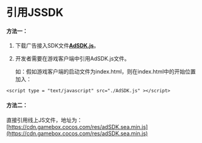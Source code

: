 # 引用JSSDK

#### 方法一：

1. 下载广告接入SDK文件[**AdSDK.js**](../../zi-yuan-xia-zai/sdk-xia-zai.md#h-5-you-xi-sdk20190402)。
2. 开发者需要在游戏客户端中引用AdSDK.js文件。

   如：假如游戏客户端的启动文件为index.html，则在index.html中的开始位置加入：

```text
<script type = "text/javascript" src="./AdSDK.js" ></script>
```

#### 方法二：

直接引用线上JS文件，地址为：[https://cdn.gamebox.cocos.com/res/adSDK.sea.min.js](https://cdn.gamebox.cocos.com/res/adSDK.sea.min.js)



